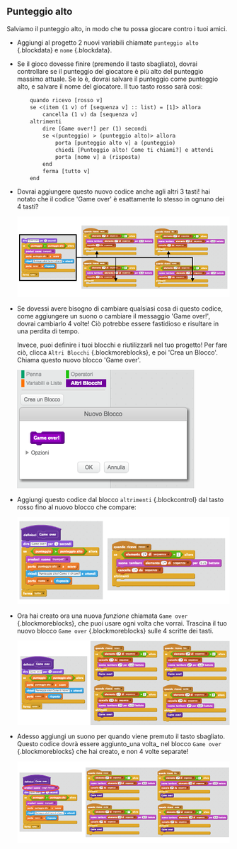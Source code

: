 ## Punteggio alto

Salviamo il punteggio alto, in modo che tu possa giocare contro i tuoi amici.

+ Aggiungi al progetto 2 nuovi variabili chiamate `punteggio alto` {.blockdata} e `nome` {.blockdata}.

+ Se il gioco dovesse finire (premendo il tasto sbagliato), dovrai controllare se il punteggio del giocatore è più alto del punteggio massimo attuale. Se lo è, dovrai salvare il punteggio come punteggio alto, e salvare il nome del giocatore. Il tuo tasto rosso sarà così:

	```blocks
		quando ricevo [rosso v]
		se <(item (1 v) of [sequenza v] :: list) = [1]> allora
  			cancella (1 v) da [sequenza v]
		altrimenti
  			dire [Game over!] per (1) secondi
  			se <(punteggio) > (punteggio alto)> allora
    			porta [punteggio alto v] a (punteggio)
    			chiedi [Punteggio alto! Come ti chiami?] e attendi
    			porta [nome v] a (risposta)
  			end
  			ferma [tutto v]
		end
	```

+ Dovrai aggiungere questo nuovo codice anche agli altri 3 tasti! hai notato che il codice 'Game over' è esattamente lo stesso in ognuno dei 4 tasti?

	![screenshot](images/colour-same.png)

+ Se dovessi avere bisogno di cambiare qualsiasi cosa di questo codice, come aggiungere un suono o cambiare il messaggio 'Game over!', dovrai cambiarlo 4 volte! Ciò potrebbe essere fastidioso e risultare in una perdita di tempo.

	Invece, puoi definire i tuoi blocchi e riutilizzarli nel tuo progetto! Per fare ciò, clicca `Altri Blocchi` {.blockmoreblocks}, e poi 'Crea un Blocco'. Chiama questo nuovo blocco 'Game over'.

	![screenshot](images/colour-more.png)

+ Aggiungi questo codice dal blocco `altrimenti` {.blockcontrol} dal tasto rosso fino al nuovo blocco che compare:

	![screenshot](images/colour-make-block.png)

+ Ora hai creato ora una nuova _funzione_ chiamata `Game over` {.blockmoreblocks}, che puoi usare ogni volta che vorrai. Trascina il tuo nuovo blocco `Game over` {.blockmoreblocks} sulle 4 scritte dei tasti.

	![screenshot](images/colour-use-block.png)

+ Adesso aggiungi un suono per quando viene premuto il tasto sbagliato. Questo codice dovrà essere aggiunto_una volta_ nel blocco `Game over` {.blockmoreblocks} che hai creato, e non 4 volte separate!

	![screenshot](images/colour-cough.png)
